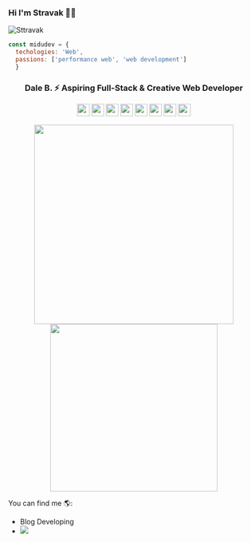 ### Hi I'm Stravak 👨‍💻

![Sttravak](https://user-images.githubusercontent.com/89705306/148451088-9218ac52-0d2e-4fe8-a533-fe268cc36614.png)

```js
const midudev = {
  techologies: 'Web',
  passions: ['performance web', 'web development']
  }
  ``` 
  <h3 align="center">Dale B. ⚡ Aspiring Full-Stack & Creative Web Developer</h3>

<p align="center">
   <img src="https://img.shields.io/badge/Three.Js-%2320232a?style=for-the-badge&logo=three.js&logoColor=white" height="25" />
   <img src="https://img.shields.io/badge/next.js-%2320232a?style=for-the-badge&logo=nextdotjs&logoColor=white" height="25" />
   <img src="https://img.shields.io/badge/react-%2320232a.svg?style=for-the-badge&logo=react&logoColor=%2361DAFB"  height="25"/>
   <img src="https://img.shields.io/badge/TypeScript-%2320232a?style=for-the-badge&logo=typescript&logoColor=007ACC" height="25"/>
    <img src="https://img.shields.io/badge/javascript-%2320232a.svg?style=for-the-badge&logo=javascript&logoColor=%23F7DF1E"  height="25"/>
   <img src="https://img.shields.io/badge/Tailwind_CSS-%2320232a?style=for-the-badge&logo=tailwind-css&logoColor=38B2AC"  height="25"/>
   <img src="https://img.shields.io/badge/Figma-%2320232a?style=for-the-badge&logo=figma&logoColor=F24E1E" height="25"/>
   <img src="https://img.shields.io/badge/blender-%2320232a.svg?style=for-the-badge&logo=blender&logoColor=#EA7300" height="25"/>


</p>

<div align="center">
   <img width="400" src="https://github-readme-stats.vercel.app/api?username=hyamero&theme=tokyonight&show_icons=true&hide_border=true&count_private=true" />
  <img width="336" src="https://github-readme-stats.vercel.app/api/top-langs/?username=hyamero&theme=tokyonight&layout=compact&hide_border=true" />
</div>

  
  You can find me 🌎:
  - Blog Developing
  - <img src="{https://img.shields.io/badge/Telegram-2CA5E0?style=for-the-badge&logo=telegram&logoColor=white}" /> 
<!--
**Leowww2947/Leowww2947** is a ✨ _special_ ✨ repository because its `README.md` (this file) appears on your GitHub profile.

Here are some ideas to get you started:

- 🔭 I’m currently working on ...
- 🌱 I’m currently learning ...
- 👯 I’m looking to collaborate on ...
- 🤔 I’m looking for help with ...
- 💬 Ask me about ...
- 📫 How to reach me: ...
- 😄 Pronouns: ...
- ⚡ Fun fact: ...
-->
 
